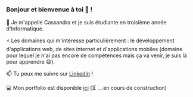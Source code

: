 ### Bonjour et bienvenue à toi 👋 !


💬 Je m'appelle Cassandra et je suis étudiante en troisième année d'Informatique.

⚡ Les domaines qui m'intéresse particulièrement : le développement d'applications web, de sites internet et d'applications mobiles (domaine pour lequel je n'ai pas encore de compétences mais ça va venir, je suis là pour apprendre 😄).

📫 Tu peux me suivre sur [LinkedIn](https://www.linkedin.com/in/cassandrachaumulon/) !

💻 Mon portfolio est disponible [ici](https://cassandrach.github.io/) (⏳ ....en cours de construction)


